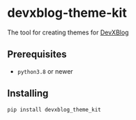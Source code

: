 # devxblog-theme-kit

The tool for creating themes for [DevXBlog](https://devxblog.com)

## Prerequisites

- `python3.8` or newer

## Installing

```shell
pip install devxblog_theme_kit
```






